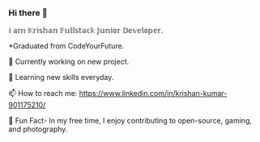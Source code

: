 ### Hi there 👋
𝕚 𝕒𝕞 𝕂𝕣𝕚𝕤𝕙𝕒𝕟 𝔽𝕦𝕝𝕝𝕤𝕥𝕒𝕔𝕜 𝕁𝕦𝕟𝕚𝕠𝕣 𝔻𝕖𝕧𝕖𝕝𝕠𝕡𝕖𝕣.

*Graduated from CodeYourFuture.

🔭 Currently working on new project.

🌱 Learning new skills everyday.

📫 How to reach me: https://www.linkedin.com/in/krishan-kumar-901175210/

🎨 Fun Fact- In my free time, I enjoy contributing to open-source, gaming, and photography.

